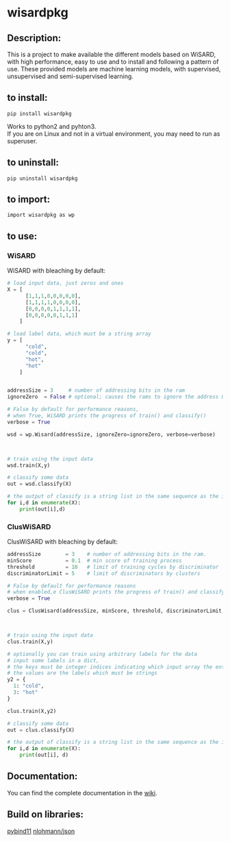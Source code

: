 # wisardpkg

## Description:
This is a project to make available the different models based on WiSARD,
with high performance, easy to use and to install and following a pattern of use.
These provided models are machine learning models,
with supervised, unsupervised and semi-supervised learning.

## to install:
```
pip install wisardpkg
```
Works to python2 and pyhton3.  
If you are on Linux and not in a virtual environment, you may need to run as superuser.


## to uninstall:
```
pip uninstall wisardpkg
```

## to import:
```
import wisardpkg as wp
```

## to use:
### WiSARD

WiSARD with bleaching by default:
```python
# load input data, just zeros and ones  
X = [
      [1,1,1,0,0,0,0,0],
      [1,1,1,1,0,0,0,0],
      [0,0,0,0,1,1,1,1],
      [0,0,0,0,0,1,1,1]
    ]

# load label data, which must be a string array
y = [
      "cold",
      "cold",
      "hot",
      "hot"
    ]


addressSize = 3     # number of addressing bits in the ram
ignoreZero  = False # optional; causes the rams to ignore the address 0

# False by default for performance reasons,
# when True, WiSARD prints the progress of train() and classify()
verbose = True

wsd = wp.Wisard(addressSize, ignoreZero=ignoreZero, verbose=verbose)



# train using the input data
wsd.train(X,y)

# classify some data
out = wsd.classify(X)

# the output of classify is a string list in the same sequence as the input
for i,d in enumerate(X):
    print(out[i],d)
```

### ClusWiSARD

ClusWiSARD with bleaching by default:
```python
addressSize        = 3    # number of addressing bits in the ram.
minScore           = 0.1  # min score of training process
threshold          = 10   # limit of training cycles by discriminator
discriminatorLimit = 5    # limit of discriminators by clusters

# False by default for performance reasons
# when enabled,e ClusWiSARD prints the progress of train() and classify()
verbose = True

clus = ClusWisard(addressSize, minScore, threshold, discriminatorLimit, verbose=True)



# train using the input data
clus.train(X,y)

# optionally you can train using arbitrary labels for the data
# input some labels in a dict,
# the keys must be integer indices indicating which input array the entry is associated to,
# the values are the labels which must be strings
y2 = {
  1: "cold",
  3: "hot"
}

clus.train(X,y2)

# classify some data
out = clus.classify(X)

# the output of classify is a string list in the same sequence as the input
for i,d in enumerate(X):
    print(out[i], d)
```

## Documentation:
You can find the complete documentation in the [wiki](https://github.com/aluiziolimafilho/wisardpkg/wiki).

## Build on libraries:
[pybind11](https://github.com/pybind/pybind11)
[nlohmann/json](https://github.com/nlohmann/json)
